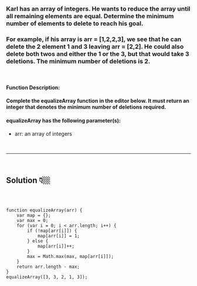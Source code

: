 ### Karl has an array of integers. He wants to reduce the array until all remaining elements are equal. Determine the minimum number of elements to delete to reach his goal.

### For example, if his array is arr = [1,2,2,3], we see that he can delete the 2 element 1 and 3 leaving arr = [2,2]. He could also delete both twos and either the 1 or the 3, but that would take 3 deletions. The minimum number of deletions is 2.

<br>

#### **Function Description:**

#### Complete the equalizeArray function in the editor below. It must return an integer that denotes the minimum number of deletions required.

#### **equalizeArray has the following parameter(s):**

- arr: an array of integers

<br>

---

 <br>

## Solution 👇🏼

 <br>

```

function equalizeArray(arr) {
    var map = {};
    var max = 0;
    for (var i = 0; i < arr.length; i++) {
        if (!map[arr[i]]) {
            map[arr[i]] = 1;
        } else {
            map[arr[i]]++;
        }
        max = Math.max(max, map[arr[i]]);
    }
    return arr.length - max;
}
equalizeArray([3, 3, 2, 1, 3]);
```

